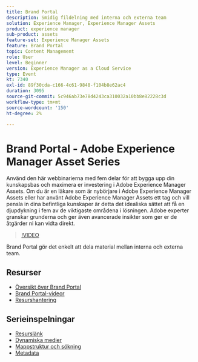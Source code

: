 ```yaml
---
title: Brand Portal
description: Smidig fildelning med interna och externa team
solution: Experience Manager, Experience Manager Assets
product: experience manager
sub-product: assets
feature-set: Experience Manager Assets
feature: Brand Portal
topic: Content Management
role: User
level: Beginner
version: Experience Manager as a Cloud Service
type: Event
kt: 7340
exl-id: 89f30cda-c166-4c61-9840-f104b8e62ac4
duration: 3095
source-git-commit: 5c946ab73e78d4243ca310032a10bb8e82228c3d
workflow-type: tm+mt
source-wordcount: '150'
ht-degree: 2%

---
```


# Brand Portal - Adobe Experience Manager Asset Series

Använd den här webbinarierna med fem delar för att bygga upp din kunskapsbas och maximera er investering i Adobe Experience Manager Assets. Om du är en läkare som är nybörjare i Adobe Experience Manager Assets eller har använt Adobe Experience Manager Assets ett tag och vill pensla in dina befintliga kunskaper är detta det idealiska sättet att få en djupdykning i fem av de viktigaste områdena i lösningen. Adobe experter granskar grunderna och ger även avancerade insikter som ger er de åtgärder ni kan vidta direkt.

>[!VIDEO](https://video.tv.adobe.com/v/332133/?quality=12&learn=on&hidetitle=true)

Brand Portal gör det enkelt att dela material mellan interna och externa team.

## Resurser

* [Översikt över Brand Portal](https://experienceleague.adobe.com/docs/experience-manager-brand-portal/using/introduction/brand-portal.html)
* [Brand Portal-videor](https://experienceleague.adobe.com/docs/experience-manager-learn/assets/sharing/brand-portal/brand-portal.html)
* [Resurshantering](https://experienceleague.adobe.com/docs/experience-manager-brand-portal/using/asset-sourcing-in-brand-portal/brand-portal-asset-sourcing.html)

## Serieinspelningar

* [Resurslänk](asset-link.md)
* [Dynamiska medier](dynamic-media.md)
* [Mappstruktur och sökning](folder-structure-search.md)
* [Metadata](metadata.md)
